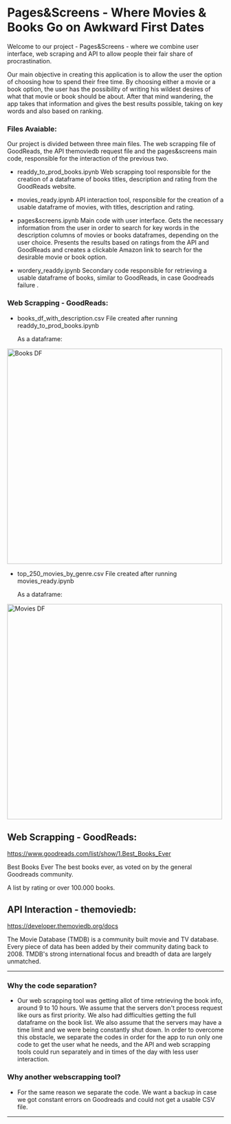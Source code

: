 

# Pages&Screens - Where Movies & Books Go on Awkward First Dates

Welcome to our project - Pages&Screens - where we combine user interface, web scraping and API to allow people their fair share of procrastination.

Our main objective in creating this application is to allow the user the option of choosing how to spend their free time. By choosing either a movie or a book option, the user has the possibility of writing his wildest desires of what that movie or book should be about. After that mind wandering, the app takes that information and gives the best results possible, taking on key words and also based on ranking.

<a name="Structure"></a>
### Files Avaiable:

Our project is divided between three main files. The web scrapping file of GoodReads, the API themoviedb request file and the pages&screens main code, responsible for the interaction of the previous two.

- readdy_to_prod_books.ipynb
    Web scrapping tool responsible for the creation of a dataframe of books titles, description and rating from the GoodReads website. 

- movies_ready.ipynb
    API interaction tool, responsible for the creation of a usable dataframe of movies, with titles, description and rating. 

- pages&screens.ipynb
    Main code with user interface. Gets the necessary information from the user in order to search for key words in the description columns of movies or books dataframes, depending on the user choice. 
    Presents the results based on ratings from the API and GoodReads and creates a clickable Amazon link to search for the desirable movie or book option.

- wordery_readdy.ipynb
    Secondary code responsible for retrieving a usable dataframe of books, similar to GoodReads, in case Goodreads failure .

<a name="Other Files"></a>
### Web Scrapping - GoodReads:

- books_df_with_description.csv
    File created after running readdy_to_prod_books.ipynb

    As a dataframe:
<img src="https://ibb.co/FVw6bML" alt="Books DF" width="500"/>

  - top_250_movies_by_genre.csv
    File created after running movies_ready.ipynb

    As a dataframe:
<img src="https://ibb.co/2Ypk2qD" alt="Movies DF" width="500"/>  

<a name="Resources"></a>
## Web Scrapping - GoodReads:

https://www.goodreads.com/list/show/1.Best_Books_Ever

Best Books Ever
The best books ever, as voted on by the general Goodreads community. 

A list by rating or over 100.000 books.

## API Interaction - themoviedb:

https://developer.themoviedb.org/docs

The Movie Database (TMDB) is a community built movie and TV database. Every piece of data has been added by their community dating back to 2008. TMDB's strong international focus and breadth of data are largely unmatched.

________________________________________

<a name="FAQ"></a>
### Why the code separation?

- Our web scrapping tool was getting allot of time retrieving the book info, around 9 to 10 hours. We assume that the servers don't process request like ours as first priority. We also had difficulties getting the full dataframe on the book list. We also assume that the servers may have a time limit and we were being constantly shut down. In order to overcome this obstacle, we separate the codes in order for the app to run only one code to get the user what he needs, and the API and web scrapping tools could run separately and in times of the day with less user interaction.

<a name="FAQ"></a>
### Why another webscrapping tool?

- For the same reason we separate the code. We want a backup in case we got constant errors on Goodreads and could not get a usable CSV file.

________________________________________






